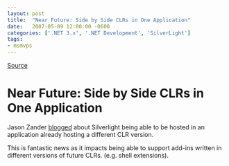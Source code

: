```yaml
---
layout: post
title:  "Near Future: Side by Side CLRs in One Application"
date:   2007-05-09 12:00:00 -0600
categories: ['.NET 3.x', '.NET Development', 'SilverLight']
tags:
- msmvps
---
```

[Source](http://blogs.msmvps.com/peterritchie/2007/05/10/near-future-side-by-side-clrs-in-one-application/ "Permalink to Near Future: Side by Side CLRs in One Application")

# Near Future: Side by Side CLRs in One Application

Jason Zander [blogged][1] about Silverlight being able to be hosted in an application already hosting a different CLR version.

This is fantastic news as it impacts being able to support add-ins written in different versions of future CLRs. (e.g. shell extensions).

[1]: http://blogs.msdn.com/jasonz/archive/2007/05/10/side-by-side-in-process-clrs-start-with-silverlight.aspx

